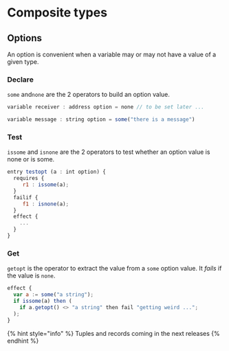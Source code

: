 # Composite types

## Options

An option is convenient when a variable may or may not have a value of a given type.

### Declare 

`some` and`none` are the 2 operators to build an option value.

```javascript
variable receiver : address option = none // to be set later ...

variable message : string option = some("there is a message")
```

### Test 

`issome` and `isnone` are the 2 operators to test whether an option value is none or is some.

```javascript
entry testopt (a : int option) {
  requires {
     r1 : issome(a);
  }
  failif {
     f1 : isnone(a);
  }
  effect {
    ...
  }
}
```

### Get 

`getopt` is the operator to extract the value from a `some` option value. It _fails_ if the value is `none`.

```javascript
effect {
  var a := some("a string");
  if issome(a) then (
    if a.getopt() <> "a string" then fail "getting weird ...";
  );
}
```

{% hint style="info" %}
Tuples and records coming in the next releases
{% endhint %}












